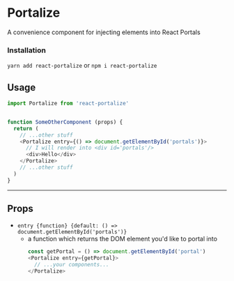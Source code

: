 # Portalize
A convenience component for injecting elements into React Portals

### Installation
```yarn add react-portalize``` or ```npm i react-portalize```

## Usage
```js
import Portalize from 'react-portalize'


function SomeOtherComponent (props) {
  return (
    // ...other stuff
    <Portalize entry={() => document.getElementById('portals')}>
      // I will render into <div id='portals'/>
      <div>Hello</div>
    </Portalize>
    // ...other stuff
  )
}
```
____

## Props
- `entry {function} {default: () => document.getElementById('portals')}`
  - a function which returns the DOM element you'd like to portal into
    ```js
    const getPortal = () => document.getElementById('portal')
    <Portalize entry={getPortal}>
      // ...your components...
    </Portalize>
    ```
